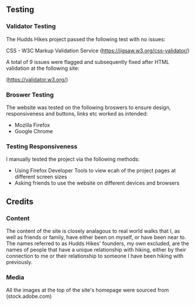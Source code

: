 ## Testing

### Validator Testing

The Hudds Hikes project passed the following test with no issues:

CSS - W3C Markup Validation Service (https://jigsaw.w3.org/css-validator/)

A total of 9 issues were flagged and subsequently fixed after HTML validation at the following site:

(https://validator.w3.org/)

### Broswer Testing

The website was tested on the following broswers to ensure design, responsiveness and buttons, links etc worked as intended:

- Mozilla Firefox
- Google Chrome

### Testing Responsiveness

I manually tested the project via the following methods:

- Using Firefox Developer Tools to view ecah of the project pages at different screen sizes
- Asking friends to use the website on different devices and browsers

## Credits

### Content

The content of the site is closely analagous to real world walks that I, as well as friends or family, have either been on myself, or have been near to.
The names referred to as Hudds Hikes' founders, my own excluded, are the names of people that have a unique relationship with hiking, either by their connection to me or their relationship to someone I have been hiking with previously.

### Media

All the images at the top of the site's homepage were sourced from (stock.adobe.com)
